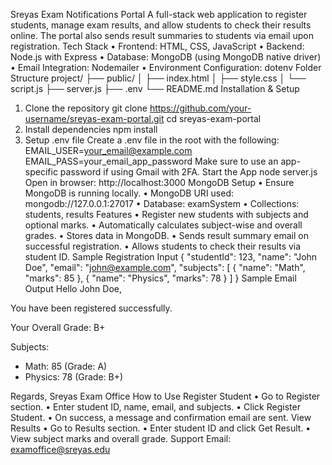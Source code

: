  Sreyas Exam Notifications Portal
A full-stack web application to register students, manage exam results, and allow students to check their results online. The portal also sends result summaries to students via email upon registration.
Tech Stack
•	Frontend: HTML, CSS, JavaScript
•	Backend: Node.js with Express
•	Database: MongoDB (using MongoDB native driver)
•	Email Integration: Nodemailer
•	Environment Configuration: dotenv
 Folder Structure
project/
├── public/
│   ├── index.html
│   ├── style.css
│   └── script.js
├── server.js
├── .env
└── README.md
 Installation & Setup
1. Clone the repository
git clone https://github.com/your-username/sreyas-exam-portal.git
cd sreyas-exam-portal
2. Install dependencies
npm install
3. Setup .env file
Create a .env file in the root with the following:
EMAIL_USER=your_email@example.com
EMAIL_PASS=your_email_app_password
Make sure to use an app-specific password if using Gmail with 2FA.
Start the App
node server.js
Open in browser: http://localhost:3000
MongoDB Setup
•	Ensure MongoDB is running locally.
•	MongoDB URI used: mongodb://127.0.0.1:27017
•	Database: examSystem
•	Collections: students, results
Features
•	Register new students with subjects and optional marks.
•	Automatically calculates subject-wise and overall grades.
•	Stores data in MongoDB.
•	Sends result summary email on successful registration.
•	Allows students to check their results via student ID.
 Sample Registration Input
{
  "studentId": 123,
  "name": "John Doe",
  "email": "john@example.com",
  "subjects": [
    { "name": "Math", "marks": 85 },
    { "name": "Physics", "marks": 78 }
  ]
}
Sample Email Output
Hello John Doe,

You have been registered successfully.

Your Overall Grade: B+

Subjects:
- Math: 85 (Grade: A)
- Physics: 78 (Grade: B+)

Regards,
Sreyas Exam Office
 How to Use
Register Student
•	Go to Register section.
•	Enter student ID, name, email, and subjects.
•	Click Register Student.
•	On success, a message and confirmation email are sent.
View Results
•	Go to Results section.
•	Enter student ID and click Get Result.
•	View subject marks and overall grade.
Support
Email: examoffice@sreyas.edu
